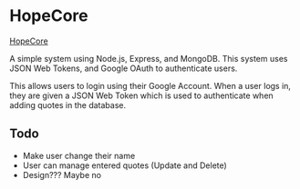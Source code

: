 # HopeCore

[HopeCore](https://hopecore.onrender.com)

A simple system using Node.js, Express, and MongoDB. This system uses JSON Web Tokens, and Google OAuth to authenticate users.

This allows users to login using their Google Account. When a user logs in, they are given a JSON Web Token which is used to authenticate when adding quotes in the database.


## Todo
- Make user change their name
- User can manage entered quotes (Update and Delete)
- Design??? Maybe no

